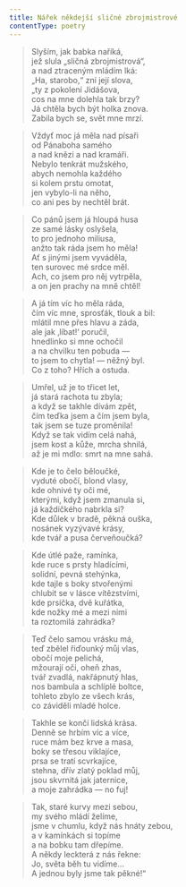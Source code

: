 ```yaml
---
title: Nářek někdejší sličné zbrojmistrové
contentType: poetry
---
```


<section>

> Slyším, jak babka naříká,  
> jež slula „sličná zbrojmistrová“,  
> a nad ztraceným mládím lká:  
> „Ha, starobo,“ zní její slova,  
> „ty z pokolení Jidášova,  
> cos na mne dolehla tak brzy?  
> Já chtěla bych být holka znova.  
> Zabila bych se, svět mne mrzí.

> Vždyť moc já měla nad písaři  
> od Pánaboha samého  
> a nad knězi a nad kramáři.  
> Nebylo tenkrát mužského,  
> abych nemohla každého  
> si kolem prstu omotat,  
> jen vybylo-li na něho,  
> co ani pes by nechtěl brát.

> Co pánů jsem já hloupá husa  
> ze samé lásky oslyšela,  
> to pro jednoho miliusa,  
> anžto tak ráda jsem ho měla!  
> Ať s jinými jsem vyváděla,  
> ten surovec mé srdce měl.  
> Ach, co jsem pro něj vytrpěla,  
> a on jen prachy na mně chtěl!

> A já tím víc ho měla ráda,  
> čím víc mne, sprosťák, tlouk a bil:  
> mlátil mne přes hlavu a záda,  
> ale jak ‚líbat!‘ poručil,  
> hnedlinko si mne ochočil  
> a na chvilku ten pobuda —  
> to jsem to chytla! — něžný byl.  
> Co z toho? Hřích a ostuda.

> Umřel, už je to třicet let,  
> já stará rachota tu zbyla;  
> a když se takhle dívám zpět,  
> čím teďka jsem a čím jsem byla,  
> tak jsem se tuze proměnila!  
> Když se tak vidím celá nahá,  
> jsem kost a kůže, mrcha shnilá,  
> až je mi mdlo: smrt na mne sahá.

> Kde je to čelo běloučké,  
> vyduté obočí, blond vlasy,  
> kde ohnivé ty oči mé,  
> kterými, když jsem zmanula si,  
> já každičkého nabrkla si?  
> Kde důlek v bradě, pěkná ouška,  
> nosánek vyzývavé krásy,  
> kde tvář a pusa červeňoučká?

> Kde útlé paže, ramínka,  
> kde ruce s prsty hladícími,  
> solidní, pevná stehýnka,  
> kde tajle s boky stvořenými  
> chlubit se v lásce vítězstvími,  
> kde prsíčka, dvě kuřátka,  
> kde nožky mé a mezi nimi  
> ta roztomilá zahrádka?

> Teď čelo samou vrásku má,  
> teď zbělel řiďounký můj vlas,  
> obočí moje pelichá,  
> mžourají oči, oheň zhas,  
> tvář zvadlá, nakřápnutý hlas,  
> nos bambula a schlíplé boltce,  
> tohleto zbylo ze všech krás,  
> co záviděli mladé holce.

> Takhle se končí lidská krása.  
> Denně se hrbím víc a více,  
> ruce mám bez krve a masa,  
> boky se třesou viklajíce,  
> prsa se tratí scvrkajíce,  
> stehna, dřív zlatý poklad můj,  
> jsou skvrnitá jak jaternice,  
> a moje zahrádka — no fuj!

> Tak, staré kurvy mezi sebou,  
> my svého mládí želíme,  
> jsme v chumlu, když nás hnáty zebou,  
> a v kamínkách si topíme  
> a na bobku tam dřepíme.  
> A někdy leckterá z nás řekne:  
> Jo, světa běh tu vidíme…  
> A jednou byly jsme tak pěkné!“

</section>
